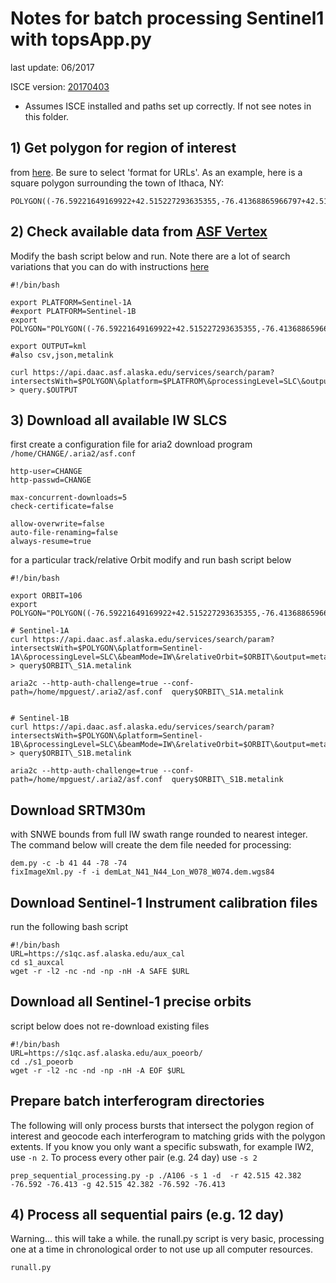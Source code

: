 # Notes for batch processing Sentinel1 with topsApp.py
last update: 06/2017

ISCE version: [20170403](https://winsar.unavco.org/isce.html)

* Assumes ISCE installed and paths set up correctly. If not see notes in this folder.

## 1) Get polygon for region of interest 
from [here](http://arthur-e.github.io/Wicket/sandbox-gmaps3.html). Be sure to select 'format for URLs'. As an example, here is a square polygon surrounding the town of Ithaca, NY:
```
POLYGON((-76.59221649169922+42.515227293635355,-76.41368865966797+42.515227293635355,-76.41368865966797+42.38298910865197,-76.59221649169922+42.38298910865197,-76.59221649169922+42.515227293635355))
```

## 2) Check available data from [ASF Vertex](https://vertex.daac.asf.alaska.edu/) 
Modify the bash script below and run. Note there are a lot of search variations that you can do with instructions [here](https://www.asf.alaska.edu/get-data/api/)
```
#!/bin/bash

export PLATFORM=Sentinel-1A
#export PLATFORM=Sentinel-1B
export POLYGON="POLYGON((-76.59221649169922+42.515227293635355,-76.41368865966797+42.515227293635355,-76.41368865966797+42.38298910865197,-76.59221649169922+42.38298910865197,-76.59221649169922+42.515227293635355))"

export OUTPUT=kml 
#also csv,json,metalink

curl https://api.daac.asf.alaska.edu/services/search/param?intersectsWith=$POLYGON\&platform=$PLATFROM\&processingLevel=SLC\&output=$OUTPUT > query.$OUTPUT
```

## 3) Download all available IW SLCS 
first create a configuration file for aria2 download program
`/home/CHANGE/.aria2/asf.conf`
```
http-user=CHANGE
http-passwd=CHANGE

max-concurrent-downloads=5
check-certificate=false

allow-overwrite=false
auto-file-renaming=false
always-resume=true 
```

for a particular track/relative Orbit modify and run bash script below
```
#!/bin/bash

export ORBIT=106
export POLYGON="POLYGON((-76.59221649169922+42.515227293635355,-76.41368865966797+42.515227293635355,-76.41368865966797+42.38298910865197,-76.59221649169922+42.38298910865197,-76.59221649169922+42.515227293635355))"

# Sentinel-1A
curl https://api.daac.asf.alaska.edu/services/search/param?intersectsWith=$POLYGON\&platform=Sentinel-1A\&processingLevel=SLC\&beamMode=IW\&relativeOrbit=$ORBIT\&output=metalink > query$ORBIT\_S1A.metalink 

aria2c --http-auth-challenge=true --conf-path=/home/mpguest/.aria2/asf.conf  query$ORBIT\_S1A.metalink 


# Sentinel-1B
curl https://api.daac.asf.alaska.edu/services/search/param?intersectsWith=$POLYGON\&platform=Sentinel-1B\&processingLevel=SLC\&beamMode=IW\&relativeOrbit=$ORBIT\&output=metalink > query$ORBIT\_S1B.metalink 

aria2c --http-auth-challenge=true --conf-path=/home/mpguest/.aria2/asf.conf  query$ORBIT\_S1B.metalink 
```

## Download SRTM30m 
with SNWE bounds from full IW swath range rounded to nearest integer. The command below will create the dem file needed for processing: 
```
dem.py -c -b 41 44 -78 -74 
fixImageXml.py -f -i demLat_N41_N44_Lon_W078_W074.dem.wgs84
```

## Download Sentinel-1 Instrument calibration files
run the following bash script
```
#!/bin/bash
URL=https://s1qc.asf.alaska.edu/aux_cal
cd s1_auxcal
wget -r -l2 -nc -nd -np -nH -A SAFE $URL 
```

## Download all Sentinel-1 precise orbits 
script below does not re-download existing files
```
#!/bin/bash
URL=https://s1qc.asf.alaska.edu/aux_poeorb/
cd ./s1_poeorb
wget -r -l2 -nc -nd -np -nH -A EOF $URL
```


## Prepare batch interferogram directories
The following will only process bursts that intersect the polygon region of interest and geocode each interferogram to matching grids with the polygon extents. If you know you only want a specific subswath, for example IW2, use `-n 2`. To process every other pair (e.g. 24 day) use `-s 2`
```
prep_sequential_processing.py -p ./A106 -s 1 -d  -r 42.515 42.382 -76.592 -76.413 -g 42.515 42.382 -76.592 -76.413
```

## 4) Process all sequential pairs (e.g. 12 day)
Warning... this will take a while. the runall.py script is very basic, processing one at a time in chronological order to not use up all computer resources.
```
runall.py
```
